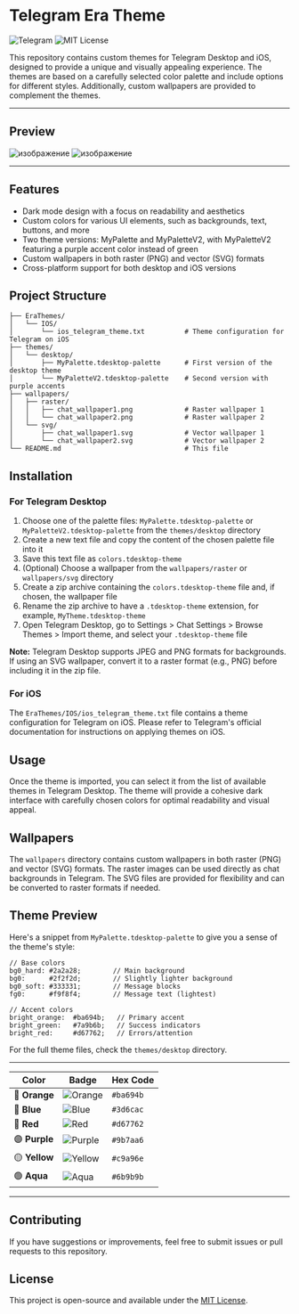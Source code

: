 # Telegram Era Theme


![Telegram](https://img.shields.io/badge/Telegram-Theme-ba694b?style=flat&logo=telegram&logoColor=f9f8f4)
![MIT License](https://img.shields.io/badge/License-MIT-6c9a8b?style=flat&logo=open-source-initiative&logoColor=f9f8f4)

This repository contains custom themes for Telegram Desktop and iOS, designed to provide a unique and visually appealing experience. The themes are based on a carefully selected color palette and include options for different styles. Additionally, custom wallpapers are provided to complement the themes.

---
## Preview

![изображение](https://github.com/user-attachments/assets/aaf4c853-37e0-4ac7-b7ac-8e5b492130d5)
![изображение](https://github.com/user-attachments/assets/ee44f7a4-374c-4e4a-929a-05b90d3873de)


---

## Features

- Dark mode design with a focus on readability and aesthetics
- Custom colors for various UI elements, such as backgrounds, text, buttons, and more
- Two theme versions: MyPalette and MyPaletteV2, with MyPaletteV2 featuring a purple accent color instead of green
- Custom wallpapers in both raster (PNG) and vector (SVG) formats
- Cross-platform support for both desktop and iOS versions

## Project Structure

```
├── EraThemes/
│   └── IOS/
│       └── ios_telegram_theme.txt          # Theme configuration for Telegram on iOS
├── themes/
│   └── desktop/
│       ├── MyPalette.tdesktop-palette      # First version of the desktop theme
│       └── MyPaletteV2.tdesktop-palette    # Second version with purple accents
├── wallpapers/
│   ├── raster/
│   │   ├── chat_wallpaper1.png             # Raster wallpaper 1
│   │   └── chat_wallpaper2.png             # Raster wallpaper 2
│   └── svg/
│       ├── chat_wallpaper1.svg             # Vector wallpaper 1
│       └── chat_wallpaper2.svg             # Vector wallpaper 2
└── README.md                               # This file
```

## Installation

### For Telegram Desktop

1. Choose one of the palette files: `MyPalette.tdesktop-palette` or `MyPaletteV2.tdesktop-palette` from the `themes/desktop` directory
2. Create a new text file and copy the content of the chosen palette file into it
3. Save this text file as `colors.tdesktop-theme`
4. (Optional) Choose a wallpaper from the `wallpapers/raster` or `wallpapers/svg` directory
5. Create a zip archive containing the `colors.tdesktop-theme` file and, if chosen, the wallpaper file
6. Rename the zip archive to have a `.tdesktop-theme` extension, for example, `MyTheme.tdesktop-theme`
7. Open Telegram Desktop, go to Settings > Chat Settings > Browse Themes > Import theme, and select your `.tdesktop-theme` file

**Note:** Telegram Desktop supports JPEG and PNG formats for backgrounds. If using an SVG wallpaper, convert it to a raster format (e.g., PNG) before including it in the zip file.

### For iOS

The `EraThemes/IOS/ios_telegram_theme.txt` file contains a theme configuration for Telegram on iOS. Please refer to Telegram's official documentation for instructions on applying themes on iOS.

## Usage

Once the theme is imported, you can select it from the list of available themes in Telegram Desktop. The theme will provide a cohesive dark interface with carefully chosen colors for optimal readability and visual appeal.

## Wallpapers

The `wallpapers` directory contains custom wallpapers in both raster (PNG) and vector (SVG) formats. The raster images can be used directly as chat backgrounds in Telegram. The SVG files are provided for flexibility and can be converted to raster formats if needed.

## Theme Preview

Here's a snippet from `MyPalette.tdesktop-palette` to give you a sense of the theme's style:

```
// Base colors
bg0_hard: #2a2a28;        // Main background
bg0:      #2f2f2d;        // Slightly lighter background
bg0_soft: #333331;        // Message blocks
fg0:      #f9f8f4;        // Message text (lightest)

// Accent colors
bright_orange:  #ba694b;   // Primary accent
bright_green:   #7a9b6b;   // Success indicators
bright_red:     #d67762;   // Errors/attention
```

For the full theme files, check the `themes/desktop` directory.

---

| Color         | Badge                                                                                                               | Hex Code   |
| ------------- | --------------------------------------------------------------------------------------------------------------------- | ---------- |
| 🔶 **Orange** | ![Orange](https://img.shields.io/badge/Accent_Orange-ba694b?style=flat&logo=materialdesignicons&logoColor=f9f8f4)   | `#ba694b`  |
| 🔷 **Blue**   | ![Blue](https://img.shields.io/badge/Accent_Blue-3d6cac?style=flat&logo=materialdesignicons&logoColor=f9f8f4)       | `#3d6cac`  |
| 🔴 **Red**    | ![Red](https://img.shields.io/badge/Accent_Red-d67762?style=flat&logo=materialdesignicons&logoColor=f9f8f4)         | `#d67762`  |
| 🟣 **Purple** | ![Purple](https://img.shields.io/badge/Accent_Purple-9b7aa6?style=flat&logo=materialdesignicons&logoColor=f9f8f4)   | `#9b7aa6`  |
| 🟡 **Yellow** | ![Yellow](https://img.shields.io/badge/Accent_Yellow-c9a96e?style=flat&logo=materialdesignicons&logoColor=f9f8f4)   | `#c9a96e`  |
| 🟢 **Aqua**   | ![Aqua](https://img.shields.io/badge/Accent_Aqua-6b9b9b?style=flat&logo=materialdesignicons&logoColor=f9f8f4)       | `#6b9b9b`  |

---

## Contributing

If you have suggestions or improvements, feel free to submit issues or pull requests to this repository.

## License

This project is open-source and available under the [MIT License](./LICENSE).
